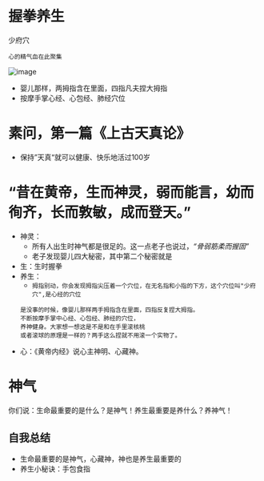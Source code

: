 # 握拳养生
少府穴
```
心的精气血在此聚集
```
![image](https://user-images.githubusercontent.com/57900174/69945510-c590a200-153d-11ea-8916-51637f1e5a24.png)

* 婴儿那样，两拇指含在里面，四指凡夫捏大拇指
* 按摩手掌心经、心包经、肺经穴位

# 素问，第一篇《上古天真论》
* 保持”天真“就可以健康、快乐地活过100岁

# “昔在黄帝，生而神灵，弱而能言，幼而徇齐，长而敦敏，成而登天。”
* 神灵：
  * 所有人出生时神气都是很足的。这一点老子也说过，*“骨弱筋柔而握固”*
  * 老子发现婴儿四大秘密，其中第二个秘密就是
* 生：生时握拳
* 养生：
  * `拇指别动，你会发现拇指尖压着一个穴位，在无名指和小指的下方，这个穴位叫"少府穴",是心经的穴位`
  ```
  是没事的时候，像婴儿那样两手拇指含在里面，四指反复捏大拇指。
  不断按摩手掌中心经、心包经、肺经的穴位，
  养神健身。大家想一想这是不是和在手里滚核桃
  或者滚球的原理是一样的？两手这么捏就不用滚一个实物了。
  ```
* 心：《黄帝内经》说心主神明、心藏神。

# 神气
你们说：生命最重要的是什么？是神气！养生最重要是养什么？养神气！


## 自我总结
* 生命最重要的是神气，心藏神，神也是养生最重要的
* 养生小秘诀：手包食指
